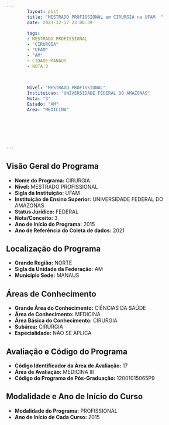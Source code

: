 ```yaml
---
        layout: post
        title: "MESTRADO PROFISSIONAL em CIRURGIA na UFAM  "
        date: 2023-12-17 23:06:39
     
        tags:
        - MESTRADO PROFISSIONAL
        - "CIRURGIA"
        - "UFAM"
        - "AM"
        - CIDADE:MANAUS
        - NOTA:3
        
       

        Nivel: "MESTRADO PROFISSIONAL"
        Instituicao: "UNIVERSIDADE FEDERAL DO AMAZONAS"
        Nota: "3"
        Estado: "AM"
        Area: "MEDICINA"
        
        
        
        
        
        
---
```

## Visão Geral do Programa
- **Nome do Programa:** CIRURGIA
- **Nível:** MESTRADO PROFISSIONAL
- **Sigla da Instituição:** UFAM
- **Instituição de Ensino Superior:** UNIVERSIDADE FEDERAL DO AMAZONAS
- **Status Jurídico:** FEDERAL
- **Nota/Conceito:** 3
- **Ano de Início do Programa:** 2015
- **Ano de Referência do Coleta de dados:** 2021

## Localização do Programa
- **Grande Região:** NORTE
- **Sigla da Unidade da Federação:** AM
- **Município Sede:** MANAUS

## Áreas de Conhecimento
- **Grande Área do Conhecimento:** CIÊNCIAS DA SAÚDE
- **Área de Conhecimento:** MEDICINA
- **Área Básica do Conhecimento:** CIRURGIA
- **Subárea:** CIRURGIA
- **Especialidade:** NÃO SE APLICA

## Avaliação e Código do Programa
- **Código Identificador da Área de Avaliação:** 17
- **Área de Avaliação:** MEDICINA III
- **Código do Programa de Pós-Graduação:** 12001015065P9


## Modalidade e Ano de Início do Curso
- **Modalidade do Programa:** PROFISSIONAL
- **Ano de Início de Cada Curso:** 2015
